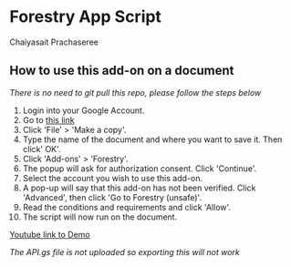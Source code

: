# Forestry App Script

Chaiyasait Prachaseree

## How to use this add-on on a document

*There is no need to git pull this repo, please follow the steps below*

1. Login into your Google Account.
2. Go to [this link](https://docs.google.com/document/d/12TBKJRQvrv8u1d4nryf30uuyjoWYnmfMTjIm_7m_S_o/edit?usp=sharing)
3. Click 'File' > 'Make a copy'.
4. Type the name of the document and where you want to save it. Then click' OK'.
5. Click 'Add-ons' > 'Forestry'.
6. The popup will ask for authorization consent. Click 'Continue'.
7. Select the account you wish to use this add-on.
8. A pop-up will say that this add-on has not been verified. Click 'Advanced', then click 'Go to Forestry (unsafe)'.
9. Read the conditions and requirements and click 'Allow'.
10. The script will now run on the document.


[Youtube link to Demo](https://youtu.be/4wHyFBGmzYw)

*The API.gs file is not uploaded so exporting this will not work*
